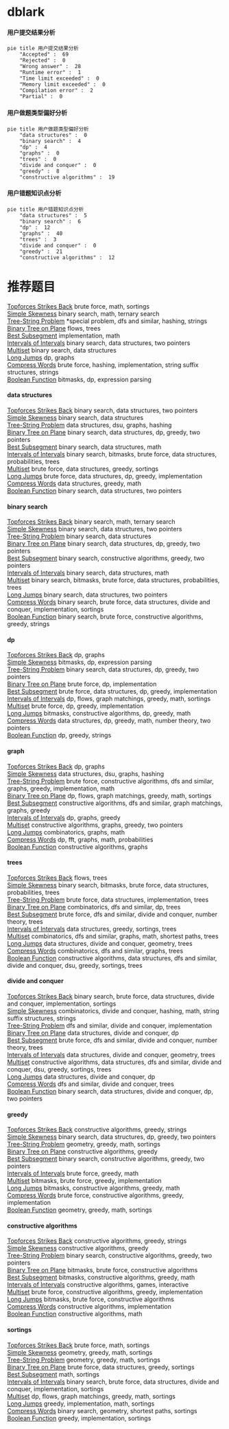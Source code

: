 # dblark
<!-- tabs:start -->
#### **用户提交结果分析**

```mermaid
pie title 用户提交结果分析
    "Accepted" :  69
    "Rejected" :  0
    "Wrong answer" :  28
    "Runtime error" :  1
    "Time limit exceeded" :  0
    "Memory limit exceeded" :  0
    "Compilation error" :  2
    "Partial" :  0
```
#### **用户做题类型偏好分析**

```mermaid
pie title 用户做题类型偏好分析
    "data structures" :  0
    "binary search" :  4
    "dp" :  4
    "graphs" :  0
    "trees" :  0
    "divide and conquer" :  0
    "greedy" :  8
    "constructive algorithms" :  19
```
#### **用户错题知识点分析**

```mermaid
pie title 用户错题知识点分析
    "data structures" :  5
    "binary search" :  6
    "dp" :  12
    "graphs" :  40
    "trees" :  3
    "divide and conquer" :  0
    "greedy" :  21
    "constructive algorithms" :  12
```
<!-- tabs:end -->
# 推荐题目
[Topforces Strikes Back](http://codeforces.com/problemset/problem/1183/F)		brute force,
                        math,
                        sortings		  
[Simple Skewness](http://codeforces.com/problemset/problem/626/E)		binary search,
                        math,
                        ternary search		  
[Tree-String Problem](http://codeforces.com/problemset/problem/291/E)		*special problem,
                        dfs and similar,
                        hashing,
                        strings		  
[Binary Tree on Plane](http://codeforces.com/problemset/problem/277/E)		flows,
                        trees		  
[Best Subsegment](http://codeforces.com/problemset/problem/1117/A)		implementation,
                        math		  
[Intervals of Intervals](http://codeforces.com/problemset/problem/1034/D)		binary search,
                        data structures,
                        two pointers		  
[Multiset](http://codeforces.com/problemset/problem/1354/D)		binary search,
                        data structures		  
[Long Jumps](https://codeforces.com/contest/480/problem/B)		dp,
                        graphs		  
[Compress Words](http://codeforces.com/problemset/problem/1200/E)		brute force,
                        hashing,
                        implementation,
                        string suffix structures,
                        strings		  
[Boolean Function](http://codeforces.com/problemset/problem/582/E)		bitmasks,
                        dp,
                        expression parsing		  
<!-- tabs:start -->
#### **data structures**
[Topforces Strikes Back](http://codeforces.com/problemset/problem/1034/D)		binary search,
                        data structures,
                        two pointers		  
[Simple Skewness](http://codeforces.com/problemset/problem/1354/D)		binary search,
                        data structures		  
[Tree-String Problem](http://codeforces.com/problemset/problem/1166/F)		data structures,
                        dsu,
                        graphs,
                        hashing		  
[Binary Tree on Plane](http://codeforces.com/problemset/problem/1492/C)		binary search,
                        data structures,
                        dp,
                        greedy,
                        two pointers		  
[Best Subsegment](http://codeforces.com/problemset/problem/1490/G)		binary search,
                        data structures,
                        math		  
[Intervals of Intervals](http://codeforces.com/problemset/problem/1479/D)		binary search,
                        bitmasks,
                        brute force,
                        data structures,
                        probabilities,
                        trees		  
[Multiset](http://codeforces.com/problemset/problem/1497/A)		brute force,
                        data structures,
                        greedy,
                        sortings		  
[Long Jumps](http://codeforces.com/problemset/problem/1491/C)		brute force,
                        data structures,
                        dp,
                        greedy,
                        implementation		  
[Compress Words](http://codeforces.com/problemset/problem/1492/B)		data structures,
                        greedy,
                        math		  
[Boolean Function](http://codeforces.com/problemset/problem/1436/E)		binary search,
                        data structures,
                        two pointers		  
#### **binary search**
[Topforces Strikes Back](http://codeforces.com/problemset/problem/626/E)		binary search,
                        math,
                        ternary search		  
[Simple Skewness](http://codeforces.com/problemset/problem/1034/D)		binary search,
                        data structures,
                        two pointers		  
[Tree-String Problem](http://codeforces.com/problemset/problem/1354/D)		binary search,
                        data structures		  
[Binary Tree on Plane](http://codeforces.com/problemset/problem/1492/C)		binary search,
                        data structures,
                        dp,
                        greedy,
                        two pointers		  
[Best Subsegment](http://codeforces.com/problemset/problem/1463/D)		binary search,
                        constructive algorithms,
                        greedy,
                        two pointers		  
[Intervals of Intervals](http://codeforces.com/problemset/problem/1490/G)		binary search,
                        data structures,
                        math		  
[Multiset](http://codeforces.com/problemset/problem/1479/D)		binary search,
                        bitmasks,
                        brute force,
                        data structures,
                        probabilities,
                        trees		  
[Long Jumps](http://codeforces.com/problemset/problem/1436/E)		binary search,
                        data structures,
                        two pointers		  
[Compress Words](http://codeforces.com/problemset/problem/1461/D)		binary search,
                        brute force,
                        data structures,
                        divide and conquer,
                        implementation,
                        sortings		  
[Boolean Function](http://codeforces.com/problemset/problem/1493/C)		binary search,
                        brute force,
                        constructive algorithms,
                        greedy,
                        strings		  
#### **dp**
[Topforces Strikes Back](https://codeforces.com/contest/480/problem/B)		dp,
                        graphs		  
[Simple Skewness](http://codeforces.com/problemset/problem/582/E)		bitmasks,
                        dp,
                        expression parsing		  
[Tree-String Problem](http://codeforces.com/problemset/problem/1492/C)		binary search,
                        data structures,
                        dp,
                        greedy,
                        two pointers		  
[Binary Tree on Plane](https://codeforces.com/contest/1457/problem/C)		brute force,
                        dp,
                        implementation		  
[Best Subsegment](http://codeforces.com/problemset/problem/1491/C)		brute force,
                        data structures,
                        dp,
                        greedy,
                        implementation		  
[Intervals of Intervals](http://codeforces.com/problemset/problem/1437/C)		dp,
                        flows,
                        graph matchings,
                        greedy,
                        math,
                        sortings		  
[Multiset](http://codeforces.com/problemset/problem/1499/B)		brute force,
                        dp,
                        greedy,
                        implementation		  
[Long Jumps](http://codeforces.com/problemset/problem/1491/D)		bitmasks,
                        constructive algorithms,
                        dp,
                        greedy,
                        math		  
[Compress Words](http://codeforces.com/problemset/problem/1497/E1)		data structures,
                        dp,
                        greedy,
                        math,
                        number theory,
                        two pointers		  
[Boolean Function](http://codeforces.com/problemset/problem/1466/C)		dp,
                        greedy,
                        strings		  
#### **graph**
[Topforces Strikes Back](https://codeforces.com/contest/480/problem/B)		dp,
                        graphs		  
[Simple Skewness](http://codeforces.com/problemset/problem/1166/F)		data structures,
                        dsu,
                        graphs,
                        hashing		  
[Tree-String Problem](http://codeforces.com/problemset/problem/1487/C)		brute force,
                        constructive algorithms,
                        dfs and similar,
                        graphs,
                        greedy,
                        implementation,
                        math		  
[Binary Tree on Plane](http://codeforces.com/problemset/problem/1437/C)		dp,
                        flows,
                        graph matchings,
                        greedy,
                        math,
                        sortings		  
[Best Subsegment](http://codeforces.com/problemset/problem/1470/D)		constructive algorithms,
                        dfs and similar,
                        graph matchings,
                        graphs,
                        greedy		  
[Intervals of Intervals](http://codeforces.com/problemset/problem/1476/C)		dp,
                        graphs,
                        greedy		  
[Multiset](http://codeforces.com/problemset/problem/1304/D)		constructive algorithms,
                        graphs,
                        greedy,
                        two pointers		  
[Long Jumps](http://codeforces.com/problemset/problem/1475/C)		combinatorics,
                        graphs,
                        math		  
[Compress Words](http://codeforces.com/problemset/problem/553/E)		dp,
                        fft,
                        graphs,
                        math,
                        probabilities		  
[Boolean Function](http://codeforces.com/problemset/problem/1495/C)		constructive algorithms,
                        graphs		  
#### **trees**
[Topforces Strikes Back](http://codeforces.com/problemset/problem/277/E)		flows,
                        trees		  
[Simple Skewness](http://codeforces.com/problemset/problem/1479/D)		binary search,
                        bitmasks,
                        brute force,
                        data structures,
                        probabilities,
                        trees		  
[Tree-String Problem](http://codeforces.com/problemset/problem/1511/C)		brute force,
                        data structures,
                        implementation,
                        trees		  
[Binary Tree on Plane](http://codeforces.com/problemset/problem/1499/F)		combinatorics,
                        dfs and similar,
                        dp,
                        trees		  
[Best Subsegment](http://codeforces.com/problemset/problem/1491/E)		brute force,
                        dfs and similar,
                        divide and conquer,
                        number theory,
                        trees		  
[Intervals of Intervals](http://codeforces.com/problemset/problem/1466/D)		data structures,
                        greedy,
                        sortings,
                        trees		  
[Multiset](http://codeforces.com/problemset/problem/1495/D)		combinatorics,
                        dfs and similar,
                        graphs,
                        math,
                        shortest paths,
                        trees		  
[Long Jumps](http://codeforces.com/problemset/problem/1303/G)		data structures,
                        divide and conquer,
                        geometry,
                        trees		  
[Compress Words](http://codeforces.com/problemset/problem/1454/E)		combinatorics,
                        dfs and similar,
                        graphs,
                        trees		  
[Boolean Function](http://codeforces.com/problemset/problem/1494/D)		constructive algorithms,
                        data structures,
                        dfs and similar,
                        divide and conquer,
                        dsu,
                        greedy,
                        sortings,
                        trees		  
#### **divide and conquer**
[Topforces Strikes Back](http://codeforces.com/problemset/problem/1461/D)		binary search,
                        brute force,
                        data structures,
                        divide and conquer,
                        implementation,
                        sortings		  
[Simple Skewness](http://codeforces.com/problemset/problem/1466/G)		combinatorics,
                        divide and conquer,
                        hashing,
                        math,
                        string suffix structures,
                        strings		  
[Tree-String Problem](http://codeforces.com/problemset/problem/1490/D)		dfs and similar,
                        divide and conquer,
                        implementation		  
[Binary Tree on Plane](https://codeforces.com/contest/1483/problem/C)		data structures,
                        divide and conquer,
                        dp		  
[Best Subsegment](http://codeforces.com/problemset/problem/1491/E)		brute force,
                        dfs and similar,
                        divide and conquer,
                        number theory,
                        trees		  
[Intervals of Intervals](http://codeforces.com/problemset/problem/1303/G)		data structures,
                        divide and conquer,
                        geometry,
                        trees		  
[Multiset](http://codeforces.com/problemset/problem/1494/D)		constructive algorithms,
                        data structures,
                        dfs and similar,
                        divide and conquer,
                        dsu,
                        greedy,
                        sortings,
                        trees		  
[Long Jumps](http://codeforces.com/problemset/problem/1482/E)		data structures,
                        divide and conquer,
                        dp		  
[Compress Words](http://codeforces.com/problemset/problem/566/C)		dfs and similar,
                        divide and conquer,
                        trees		  
[Boolean Function](http://codeforces.com/problemset/problem/1428/F)		binary search,
                        data structures,
                        divide and conquer,
                        dp,
                        two pointers		  
#### **greedy**
[Topforces Strikes Back](http://codeforces.com/problemset/problem/584/C)		constructive algorithms,
                        greedy,
                        strings		  
[Simple Skewness](http://codeforces.com/problemset/problem/1492/C)		binary search,
                        data structures,
                        dp,
                        greedy,
                        two pointers		  
[Tree-String Problem](https://codeforces.com/contest/1496/problem/C)		geometry,
                        greedy,
                        math,
                        sortings		  
[Binary Tree on Plane](http://codeforces.com/problemset/problem/1493/A)		constructive algorithms,
                        greedy		  
[Best Subsegment](http://codeforces.com/problemset/problem/1463/D)		binary search,
                        constructive algorithms,
                        greedy,
                        two pointers		  
[Intervals of Intervals](http://codeforces.com/problemset/problem/1462/C)		brute force,
                        greedy,
                        math		  
[Multiset](http://codeforces.com/problemset/problem/1494/B)		bitmasks,
                        brute force,
                        greedy,
                        implementation		  
[Long Jumps](http://codeforces.com/problemset/problem/1492/D)		bitmasks,
                        constructive algorithms,
                        greedy,
                        math		  
[Compress Words](https://codeforces.com/contest/1483/problem/A)		brute force,
                        constructive algorithms,
                        greedy,
                        implementation		  
[Boolean Function](http://codeforces.com/problemset/problem/1495/A)		geometry,
                        greedy,
                        math,
                        sortings		  
#### **constructive algorithms**
[Topforces Strikes Back](http://codeforces.com/problemset/problem/584/C)		constructive algorithms,
                        greedy,
                        strings		  
[Simple Skewness](http://codeforces.com/problemset/problem/1493/A)		constructive algorithms,
                        greedy		  
[Tree-String Problem](http://codeforces.com/problemset/problem/1463/D)		binary search,
                        constructive algorithms,
                        greedy,
                        two pointers		  
[Binary Tree on Plane](https://codeforces.com/contest/1456/problem/B)		bitmasks,
                        brute force,
                        constructive algorithms		  
[Best Subsegment](http://codeforces.com/problemset/problem/1492/D)		bitmasks,
                        constructive algorithms,
                        greedy,
                        math		  
[Intervals of Intervals](https://codeforces.com/contest/1504/problem/D)		constructive algorithms,
                        games,
                        interactive		  
[Multiset](https://codeforces.com/contest/1483/problem/A)		brute force,
                        constructive algorithms,
                        greedy,
                        implementation		  
[Long Jumps](https://codeforces.com/contest/1457/problem/D)		bitmasks,
                        brute force,
                        constructive algorithms		  
[Compress Words](http://codeforces.com/problemset/problem/1513/A)		constructive algorithms,
                        implementation		  
[Boolean Function](http://codeforces.com/problemset/problem/1473/C)		constructive algorithms,
                        math		  
#### **sortings**
[Topforces Strikes Back](http://codeforces.com/problemset/problem/1183/F)		brute force,
                        math,
                        sortings		  
[Simple Skewness](https://codeforces.com/contest/1496/problem/C)		geometry,
                        greedy,
                        math,
                        sortings		  
[Tree-String Problem](http://codeforces.com/problemset/problem/1495/A)		geometry,
                        greedy,
                        math,
                        sortings		  
[Binary Tree on Plane](http://codeforces.com/problemset/problem/1497/A)		brute force,
                        data structures,
                        greedy,
                        sortings		  
[Best Subsegment](http://codeforces.com/problemset/problem/1427/A)		math,
                        sortings		  
[Intervals of Intervals](http://codeforces.com/problemset/problem/1461/D)		binary search,
                        brute force,
                        data structures,
                        divide and conquer,
                        implementation,
                        sortings		  
[Multiset](http://codeforces.com/problemset/problem/1437/C)		dp,
                        flows,
                        graph matchings,
                        greedy,
                        math,
                        sortings		  
[Long Jumps](http://codeforces.com/problemset/problem/1473/A)		greedy,
                        implementation,
                        math,
                        sortings		  
[Compress Words](http://codeforces.com/problemset/problem/1486/B)		binary search,
                        geometry,
                        shortest paths,
                        sortings		  
[Boolean Function](http://codeforces.com/problemset/problem/1480/B)		greedy,
                        implementation,
                        sortings		  
<!-- tabs:end -->
